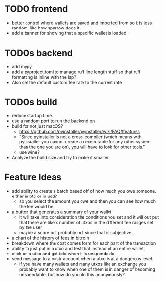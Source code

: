 # TODO frontend
- better control where wallets are saved and imported from so it is less random. like how sparrow does it
- add a banner for showing that a specific wallet is loaded


# TODOs backend
- add mypy
- add a pyproject.toml to manage ruff line length stuff so that ruff formatting is inline with the lsp?
- Also set the default custom fee rate to the current rate 

# TODOs build
- reduce startup time.
- use a random port to run the backend on 
- build for not just macOS? 
  - https://github.com/pyinstaller/pyinstaller/wiki/FAQ#features
  - "Since pyinstaller is not a cross-compiler (which means with pyinstaller you cannot create an executable for any other system than the one you are on), you will have to look for other tools."
  - use wine?
- Analyze the build size and try to make it smaller


# Feature Ideas
- add ability to create a batch based off of how much you owe someone. either in btc or in usd?
  - so you select the amount you owe and then you can see how much the fee would be. 
- a button that generates a summary of your wallet
    -  it will take into consideration the conditions you set and it will out put that there are like x number of utxos in the different fee ranges set by the user
    - maybe a score but probably not since that is subjective 
- a chart of the history of fees in bitcoin
- breakdown where the cost comes form for each part of the transaction
- ability to just put in a utxo and test that instead of an entire wallet.
- click on a utxo and get told when it is unspendable.
- send message to a nostr account when a utxo is at a dangerous level.
  - if you have many wallets and many utxos like an exchange you probably want to know when one of them is in danger of becoming unspendable. but how do you do this anonymously?


